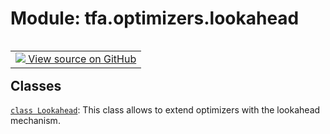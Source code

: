 <div itemscope itemtype="http://developers.google.com/ReferenceObject">
<meta itemprop="name" content="tfa.optimizers.lookahead" />
<meta itemprop="path" content="Stable" />
</div>

# Module: tfa.optimizers.lookahead


<table class="tfo-notebook-buttons tfo-api" align="left">

<td>
  <a target="_blank" href="https://github.com/tensorflow/addons/tree/r0.6/tensorflow_addons/optimizers/lookahead.py">
    <img src="https://www.tensorflow.org/images/GitHub-Mark-32px.png" />
    View source on GitHub
  </a>
</td></table>





<!-- Placeholder for "Used in" -->


## Classes

[`class Lookahead`](../../tfa/optimizers/Lookahead.md): This class allows to extend optimizers with the lookahead mechanism.

